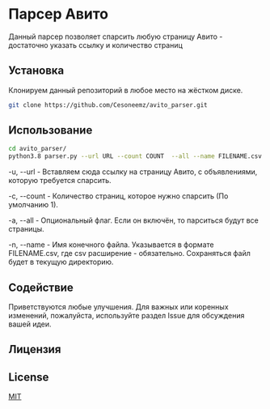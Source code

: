 # Парсер Авито

Данный парсер позволяет спарсить любую страницу Авито - достаточно указать ссылку и количество страниц

## Установка

Клонируем данный репозиторий в любое место на жёстком диске.

```bash
git clone https://github.com/Cesoneemz/avito_parser.git
```

## Использование

```bash
cd avito_parser/
python3.8 parser.py --url URL --count COUNT  --all --name FILENAME.csv
```

-u, --url - Вставляем сюда ссылку на страницу Авито, с объявлениями, которую требуется спарсить.

-c, --count - Количество страниц, которое нужно спарсить (По умолчанию 1).

-a, --all - Опциональный флаг. Если он включён, то парситься будут все страницы.

-n, --name - Имя конечного файла. Указывается в формате FILENAME.csv, где csv расширение - обязательно. Сохраняться файл будет в текущую директорию.

## Содействие

Приветствуются любые улучшения. Для важных или коренных изменений, пожалуйста, используйте раздел Issue для обсуждения вашей идеи.

## Лицензия

## License
[MIT](https://choosealicense.com/licenses/mit/)
